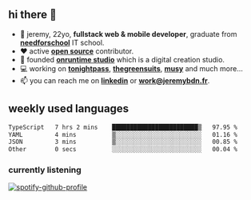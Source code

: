 ## hi there 👋

- 👦 jeremy,  22yo, **fullstack web & mobile developer**, graduate from **[needforschool](https://www.needfor-school.com/)** IT school.
- ❤️ active **[open source](https://github.com/jerembdn)** contributor.
- 🧠 founded **[onruntime studio](https://github.com/onruntime)** which is a digital creation studio.
- 💻 working on **[tonightpass](https://tonightpass.com)**, **[thegreensuits](https://thegreensuits.fr)**, **[musy](https://github.com/musyapp)** and much more...
- 📫 you can reach me on **[linkedin](https://www.linkedin.com/in/jeremybdn/)** or **[work@jeremybdn.fr](mailto:work@jeremybdn.fr)**.

## weekly used languages

<!--START_SECTION:waka-->

```txt
TypeScript   7 hrs 2 mins    ████████████████████████▒   97.95 %
YAML         4 mins          ▒░░░░░░░░░░░░░░░░░░░░░░░░   01.16 %
JSON         3 mins          ▒░░░░░░░░░░░░░░░░░░░░░░░░   00.85 %
Other        0 secs          ░░░░░░░░░░░░░░░░░░░░░░░░░   00.04 %
```

<!--END_SECTION:waka-->

### currently listening
[![spotify-github-profile](https://spotify-github-profile.vercel.app/api/view?uid=31ugdvkonmhxzbnkai2r7ue2empe&cover_image=true&theme=natemoo-re&show_offline=false&background_color=121212&bar_color=3356d7&bar_color_cover=false)](https://open.spotify.com/user/31225jnpumbhbpldcz2wjg24aymi)
